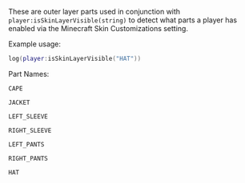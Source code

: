 These are outer layer parts used in conjunction with <code>player:isSkinLayerVisible(string)</code> to detect what parts a player has enabled via the Minecraft Skin Customizations setting.

Example usage:
```lua
log(player:isSkinLayerVisible("HAT"))
```

Part Names:

<code>CAPE</code><br/>

<code>JACKET</code><br/>

<code>LEFT_SLEEVE</code><br/>

<code>RIGHT_SLEEVE</code><br/>

<code>LEFT_PANTS</code><br/>

<code>RIGHT_PANTS</code><br/>

<code>HAT</code><br/>